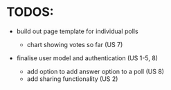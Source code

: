 # TODOS:
- build out page template for individual polls
  - chart showing votes so far (US 7)

- finalise user model and authentication (US 1-5, 8)
  - add option to add answer option to a poll (US 8)
  - add sharing functionality (US 2)
